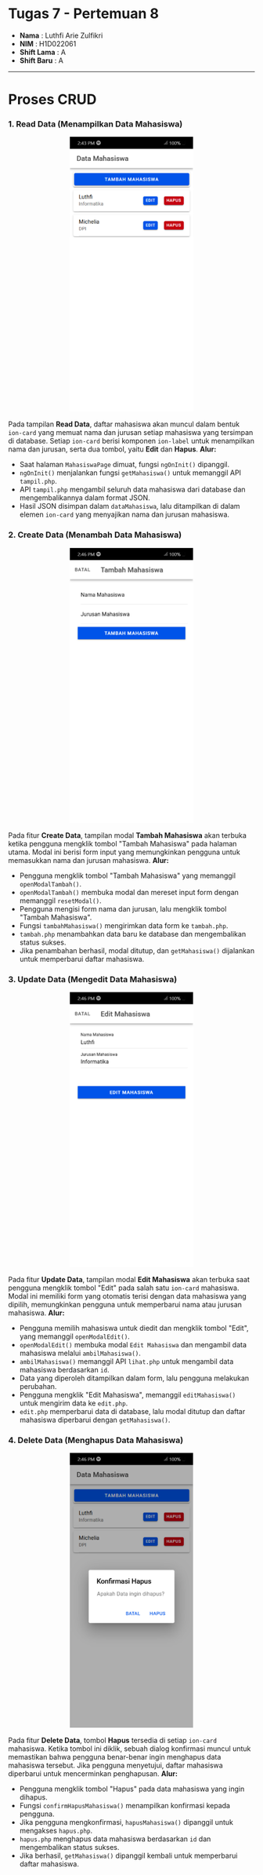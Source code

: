 # Tugas 7 - Pertemuan 8

- **Nama** : Luthfi Arie Zulfikri
- **NIM** : H1D022061
- **Shift Lama** : A
- **Shift Baru** : A

---

# Proses CRUD

### 1. Read Data (Menampilkan Data Mahasiswa)

<p align="center">
  <img src="src/assets/img/home.png" alt="Halaman Read Data (Menampilkan Data Mahasiswa)" width="50%"/>
</p>

Pada tampilan **Read Data**, daftar mahasiswa akan muncul dalam bentuk `ion-card` yang memuat nama dan jurusan setiap mahasiswa yang tersimpan di database. Setiap `ion-card` berisi komponen `ion-label` untuk menampilkan nama dan jurusan, serta dua tombol, yaitu **Edit** dan **Hapus**.
**Alur:**

- Saat halaman `MahasiswaPage` dimuat, fungsi `ngOnInit()` dipanggil.
- `ngOnInit()` menjalankan fungsi `getMahasiswa()` untuk memanggil API `tampil.php`.
- API `tampil.php` mengambil seluruh data mahasiswa dari database dan mengembalikannya dalam format JSON.
- Hasil JSON disimpan dalam `dataMahasiswa`, lalu ditampilkan di dalam elemen `ion-card` yang menyajikan nama dan jurusan mahasiswa.

### 2. Create Data (Menambah Data Mahasiswa)

<p align="center">
  <img src="src/assets/img/tambah.png" alt="Halaman Create Data (Menambah Data Mahasiswa)" width="50%"/>
</p>

Pada fitur **Create Data**, tampilan modal **Tambah Mahasiswa** akan terbuka ketika pengguna mengklik tombol "Tambah Mahasiswa" pada halaman utama. Modal ini berisi form input yang memungkinkan pengguna untuk memasukkan nama dan jurusan mahasiswa.
**Alur:**

- Pengguna mengklik tombol "Tambah Mahasiswa" yang memanggil `openModalTambah()`.
- `openModalTambah()` membuka modal dan mereset input form dengan memanggil `resetModal()`.
- Pengguna mengisi form nama dan jurusan, lalu mengklik tombol "Tambah Mahasiswa".
- Fungsi `tambahMahasiswa()` mengirimkan data form ke `tambah.php`.
- `tambah.php` menambahkan data baru ke database dan mengembalikan status sukses.
- Jika penambahan berhasil, modal ditutup, dan `getMahasiswa()` dijalankan untuk memperbarui daftar mahasiswa.

### 3. Update Data (Mengedit Data Mahasiswa)

<p align="center">
  <img src="src/assets/img/edit.png" alt="Halaman Update Data (Mengedit Data Mahasiswa)" width="50%"/>
</p>

Pada fitur **Update Data**, tampilan modal **Edit Mahasiswa** akan terbuka saat pengguna mengklik tombol "Edit" pada salah satu `ion-card` mahasiswa. Modal ini memiliki form yang otomatis terisi dengan data mahasiswa yang dipilih, memungkinkan pengguna untuk memperbarui nama atau jurusan mahasiswa.
**Alur:**

- Pengguna memilih mahasiswa untuk diedit dan mengklik tombol "Edit", yang memanggil `openModalEdit()`.
- `openModalEdit()` membuka modal `Edit Mahasiswa` dan mengambil data mahasiswa melalui `ambilMahasiswa()`.
- `ambilMahasiswa()` memanggil API `lihat.php` untuk mengambil data mahasiswa berdasarkan `id`.
- Data yang diperoleh ditampilkan dalam form, lalu pengguna melakukan perubahan.
- Pengguna mengklik "Edit Mahasiswa", memanggil `editMahasiswa()` untuk mengirim data ke `edit.php`.
- `edit.php` memperbarui data di database, lalu modal ditutup dan daftar mahasiswa diperbarui dengan `getMahasiswa()`.

### 4. Delete Data (Menghapus Data Mahasiswa)

<p align="center">
  <img src="src/assets/img/hapus.png" alt="Halaman Delete Data (Menghapus Data Mahasiswa)" width="50%"/>
</p>

Pada fitur **Delete Data**, tombol **Hapus** tersedia di setiap `ion-card` mahasiswa. Ketika tombol ini diklik, sebuah dialog konfirmasi muncul untuk memastikan bahwa pengguna benar-benar ingin menghapus data mahasiswa tersebut. Jika pengguna menyetujui, daftar mahasiswa diperbarui untuk mencerminkan penghapusan.
**Alur:**

- Pengguna mengklik tombol "Hapus" pada data mahasiswa yang ingin dihapus.
- Fungsi `confirmHapusMahasiswa()` menampilkan konfirmasi kepada pengguna.
- Jika pengguna mengkonfirmasi, `hapusMahasiswa()` dipanggil untuk mengakses `hapus.php`.
- `hapus.php` menghapus data mahasiswa berdasarkan `id` dan mengembalikan status sukses.
- Jika berhasil, `getMahasiswa()` dipanggil kembali untuk memperbarui daftar mahasiswa.
